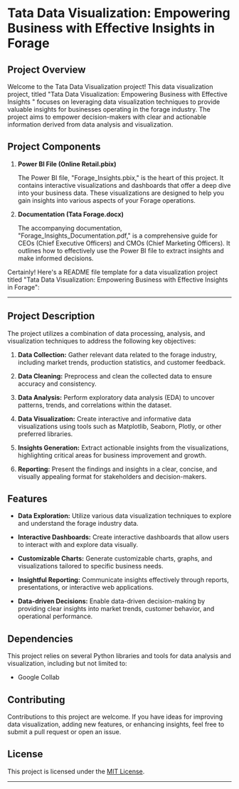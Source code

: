 # Tata Data Visualization: Empowering Business with Effective Insights in Forage

## Project Overview

Welcome to the Tata Data Visualization project! This data visualization project, titled "Tata Data Visualization: Empowering Business with Effective Insights " focuses on leveraging data visualization techniques to provide valuable insights for businesses operating in the forage industry. The project aims to empower decision-makers with clear and actionable information derived from data analysis and visualization.

## Project Components

1. **Power BI File (Online Retail.pbix)**

   The Power BI file, "Forage_Insights.pbix," is the heart of this project. It contains interactive visualizations and dashboards that offer a deep dive into your business data. These visualizations are designed to help you gain insights into various aspects of your Forage operations.



2. **Documentation (Tata Forage.docx)**

   The accompanying documentation, "Forage_Insights_Documentation.pdf," is a comprehensive guide for CEOs (Chief Executive Officers) and CMOs (Chief Marketing Officers). It outlines how to effectively use the Power BI file to extract insights and make informed decisions.


Certainly! Here's a README file template for a data visualization project titled "Tata Data Visualization: Empowering Business with Effective Insights in Forage":

---


## Project Description

The project utilizes a combination of data processing, analysis, and visualization techniques to address the following key objectives:

1. **Data Collection:** Gather relevant data related to the forage industry, including market trends, production statistics, and customer feedback.

2. **Data Cleaning:** Preprocess and clean the collected data to ensure accuracy and consistency.

3. **Data Analysis:** Perform exploratory data analysis (EDA) to uncover patterns, trends, and correlations within the dataset.

4. **Data Visualization:** Create interactive and informative data visualizations using tools such as Matplotlib, Seaborn, Plotly, or other preferred libraries.

5. **Insights Generation:** Extract actionable insights from the visualizations, highlighting critical areas for business improvement and growth.

6. **Reporting:** Present the findings and insights in a clear, concise, and visually appealing format for stakeholders and decision-makers.

## Features

- **Data Exploration:** Utilize various data visualization techniques to explore and understand the forage industry data.

- **Interactive Dashboards:** Create interactive dashboards that allow users to interact with and explore data visually.

- **Customizable Charts:** Generate customizable charts, graphs, and visualizations tailored to specific business needs.

- **Insightful Reporting:** Communicate insights effectively through reports, presentations, or interactive web applications.

- **Data-driven Decisions:** Enable data-driven decision-making by providing clear insights into market trends, customer behavior, and operational performance.

## Dependencies

This project relies on several Python libraries and tools for data analysis and visualization, including but not limited to:

- Google Collab


## Contributing

Contributions to this project are welcome. If you have ideas for improving data visualization, adding new features, or enhancing insights, feel free to submit a pull request or open an issue.

## License

This project is licensed under the [MIT License](LICENSE).

-------
